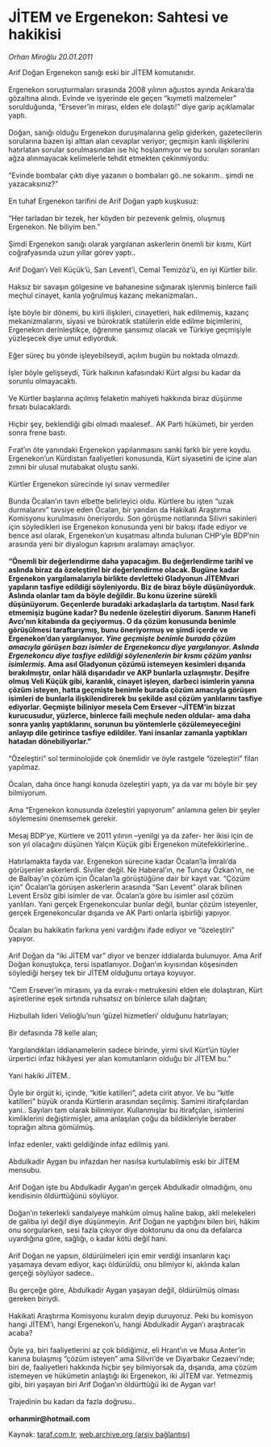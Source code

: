 # JİTEM ve Ergenekon: Sahtesi ve hakikisi

*Orhan Miroğlu 20.01.2011*

<div class="yazi">Arif Doğan Ergenekon sanığı eski bir JİTEM komutanıdır. <br/><br/>Ergenekon soruşturmaları sırasında 2008 yılının ağustos ayında Ankara’da gözaltına alındı. Evinde ve işyerinde ele geçen “kıymetli malzemeler” sorulduğunda, “Ersever’in mirası, elden ele dolaştı!” diye garip açıklamalar yaptı. <br/><br/>Doğan, sanığı olduğu Ergenekon duruşmalarına gelip giderken, gazetecilerin sorularına bazen işi alttan alan cevaplar veriyor; geçmişin kanlı ilişkilerini hatırlatan sorular sorulmasından ise hiç hoşlanmıyor ve bu soruları soranları ağza alınmayacak kelimelerle tehdit etmekten çekinmiyordu: <br/><br/>“Evinde bombalar çıktı diye yazanın o bombaları gö..ne sokarım.. şimdi ne yazacaksınız?” <br/><br/>En tuhaf Ergenekon tarifini de Arif Doğan yaptı kuşkusuz: <br/><br/>“Her tarladan bir tezek, her köyden bir pezevenk gelmiş, oluşmuş Ergenekon. Ne biliyim ben.” <br/><br/>Şimdi Ergenekon sanığı olarak yargılanan askerlerin önemli bir kısmı, Kürt coğrafyasında uzun yıllar görev yaptı.. <br/><br/>Arif Doğan’ı Veli Küçük’ü, Sarı Levent’i, Cemal Temizöz’ü, en iyi Kürtler bilir. <br/><br/>Haksız bir savaşın gölgesine ve bahanesine sığınarak işlenmiş binlerce faili meçhul cinayet, kanla yoğrulmuş kazanç mekanizmaları.. <br/><br/>İşte böyle bir dönemi, bu kirli ilişkileri, cinayetleri, hak edilmemiş, kazanç mekanizmalarını, siyasi ve bürokratik statülerin elde edilme biçimlerini, Ergenekon derinleştikçe, öğrenme şansımız olacak ve Türkiye geçmişiyle yüzleşecek diye umut ediyorduk. <br/><br/>Eğer süreç bu yönde işleyebilseydi, açılım bugün bu noktada olmazdı. <br/><br/>İşler böyle gelişseydi, Türk halkının kafasındaki Kürt algısı bu kadar da sorunlu olmayacaktı. <br/><br/>Ve Kürtler başlarına açılmış felaketin mahiyeti hakkında biraz düşünme fırsatı bulacaklardı. <br/><br/>Hiçbir şey, beklendiği gibi olmadı maalesef.. AK Parti hükümeti, bir yerden sonra frene bastı. <br/><br/>Fırat’ın öte yanındaki Ergenekon yapılanmasını sanki farklı bir yere koydu. Ergenekon’un Kürdistan faaliyetleri konusunda, Kürt siyasetini de içine alan zımni bir ulusal mutabakat oluştu sanki. <br/><br/>Kürtler Ergenekon sürecinde iyi sınav vermediler <br/><br/>Bunda Öcalan’ın tavrı elbette belirleyici oldu. Kürtlere bu işten “uzak durmalarını” tavsiye eden Öcalan, bir yandan da Hakikati Araştırma Komisyonu kurulmasını öneriyordu. Son görüşme notlarında Silivri sakinleri için söyledikleri ise Ergenekon konusunda yeni bir bakışı ifade ediyor ve bence asıl olarak, Ergenekon’un kuşatması altında bulunan CHP’yle BDP’nin arasında yeni bir diyalogun kapısını aralamayı amaçlıyor. <b><br/><br/>“Önemli bir değerlendirme daha yapacağım. Bu değerlendirme tarihî ve aslında biraz da özeleştirel bir değerlendirme olacak. Bugüne kadar Ergenekon yargılamalarıyla birlikte devletteki Gladyonun JİTEMvari yapıların tasfiye edildiği söyleniyordu. Biz de biraz böyle düşünüyorduk. Aslında olanlar tam da böyle değildir. Bu konu üzerine sürekli düşünüyorum. Geçenlerde buradaki arkadaşlarla da tartıştım. Nasıl fark etmemişiz bugüne kadar? Bu nedenle özeleştiri diyorum. Sanırım Hanefi Avcı’nın kitabında da geçiyormuş. O da çözüm konusunda benimle görüşülmesi taraftarıymış, bunu öneriyormuş ve şimdi içerde ve Ergenekon’dan yargılanıyor. <i>Yine geçmişte benimle burada çözüm amacıyla görüşen bazı isimler de Ergenekoncu diye yargılanıyor. Aslında Ergenekoncu diye tasfiye edildiği söylenenlerin bir kısmı çözüm yanlısı isimlermiş. </i>Ama asıl Gladyonun çözümü istemeyen kesimleri dışarıda bırakılmıştır, onlar hâlâ dışarıdadır ve AKP bunlarla uzlaşmıştır. Deşifre olmuş Veli Küçük gibi, karanlık, cinayet işleyen, darbeci isimlerin yanına çözüm isteyen, hatta geçmişte benimle burada çözüm amacıyla görüşen isimleri de bunlarla ilişkilendirerek bu şekilde asıl çözüm yanlılarını tasfiye ediyorlar. Geçmişte biliniyor mesela Cem Ersever –JİTEM’in bizzat kurucusudur, yüzlerce, binlerce faili meçhule neden oldular- ama daha sonra yanlış yaptıklarını, sorunun bu yöntemlerle çözülemeyeceğini anlayıp dile getirince tasfiye edildiler. Yani insanlar zamanla yaptıkları hatadan dönebiliyorlar.”</b> <br/><br/>“Özeleştiri” sol terminolojide çok önemlidir ve öyle rastgele “özeleştiri” filan yapılmaz. <br/><br/>Öcalan, daha önce hangi konuda özeleştiri yaptı, ya da var mı böyle bir şey bilmiyorum. <br/><br/>Ama “Ergenekon konusunda özeleştiri yapıyorum” anlamına gelen bir şeyler söylemesini önemsemek gerekir. <br/><br/>Mesaj BDP’ye, Kürtlere ve 2011 yılının –yenilgi ya da zafer- her ikisi için de son yıl olacağını düşünen Yalçın Küçük gibi Ergenekon mütefekkirlerine.. <br/><br/>Hatırlamakta fayda var. Ergenekon sürecine kadar Öcalan’la İmralı’da görüşenler askerlerdi. Siviller değil. Ne Haberal’ın, ne Tuncay Özkan’ın, ne de Balbay’ın çözüm için Öcalan’la görüştüğüne dair bir kayıt var. “Çözüm için” Öcalan’la görüşen askerlerin arasında “Sarı Levent” olarak bilinen Levent Ersöz gibi isimler de var. Öcalan’a göre bu isimler asıl çözüm yanlıları. Yani gerçek Ergenekoncular bunlar değil, bunlar çözüm isteyenler, gerçek Ergenekoncular dışarıda ve AK Parti onlarla işbirliği yapıyor. <br/><br/>Öcalan bu hakikatin farkına yeni vardığını ifade ediyor ve “özeleştiri” yapıyor. <br/><br/>Arif Doğan da “iki JİTEM var” diyor ve benzer iddialarda bulunuyor. Ama Arif Doğan konuştukça, tersi ispatlanıyor. Doğan’ın kıyısından köşesinden söylediği herşey tek bir JİTEM olduğunu ortaya koyuyor. <br/><br/>“Cem Ersever’in mirasını, ya da evrak-ı metrukesini elden ele dolaştıran, Kürt aşiretlerine eşek sırtında ruhsatsız on binlerce silah dağıtan; <br/><br/>Hizbullah lideri Velioğlu’nun ‘güzel hizmetleri’ olduğunu hatırlayan; <br/><br/>Bir defasında 78 kelle alan; <br/><br/>Yargılandıkları iddianamelerin sadece birinde, yirmi sivil Kürt’ün tüyler ürpertici infaz hikâyesi yer alan komutanların olduğu bir JİTEM bu.” <br/><br/>Yani hakiki JİTEM.. <br/><br/>Öyle bir örgüt ki, içinde, “kitle katilleri”, adeta cirit atıyor. Ve bu “kitle katilleri” büyük oranda Kürtlerin arasından seçilmiş. Samimi itirafçılardan yani.. Sayıları tam olarak bilinmiyor. Kullanmışlar bu itirafçıları, isimlerini kimliklerini değiştirmişler, ama anlaşılan çoğu da bildikleriyle beraber toprağın altına gömülmüş. <br/><br/>İnfaz edenler, vakti geldiğinde infaz edilmiş yani. <br/><br/>Abdulkadir Aygan bu infazdan her nasılsa kurtulabilmiş eski bir JİTEM mensubu. <br/><br/>Arif Doğan işte bu Abdulkadir Aygan’ın gerçek Abdulkadir olmadığını, onu kendisinin öldürttüğünü söylüyor. <br/><br/>Doğan’ın tekerlekli sandalyeye mahkûm olmuş haline bakıp, akli melekeleri de galiba iyi değil diye düşünmeyin. Arif Doğan ne yaptığını bilen biri, hâkim onu sorgularken, sesi fazla çıkıyor diye doktorunu da onu da defalarca uyardığına göre, sağlığı, o kadar kötü değil hani. <br/><br/>Arif Doğan ne yapsın, öldürülmeleri için emir verdiği insanların kaçı yaşamaya devam ediyor, kaçı öldürüldü, onu bilmiyor ki, aklında kalan gerçeği söylüyor sadece.. <br/><br/>Bu gerçeğe göre, Abdulkadir Aygan yaşayan değil, öldürülmüş olması gereken biriydi. <br/><br/>Hakikati Araştırma Komisyonu kuralım deyip duruyoruz. Peki bu komisyon hangi JİTEM’i, hangi Ergenekon’u, hangi Abdulkadir Aygan’ı araştıracak acaba? <br/><br/>Öyle ya, biri faaliyetlerini az çok bildiğimiz, eli Hrant’ın ve Musa Anter’in kanına bulaşmış “çözüm isteyen” ama Silivri’de ve Diyarbakır Cezaevi’nde; biri de, faaliyetleri hakkında hiçbir şey bilmiyorsak da, dışarıda, ama çözüm istemeyen ve hükümetin anlaştığı iki Ergenekon, iki JİTEM var. Yetmezmiş gibi, biri yaşayan biri Arif Doğan’ın öldürttüğü iki de Aygan var! <br/><br/>Trajedinin bu kadarı da fazla doğrusu..<b><br/><br/>orhanmir@hotmail.com</b>
</div>

Kaynak: [taraf.com.tr](http://www.taraf.com.tr/orhan-miroglu/makale-jitem-ve-ergenekon-sahtesi-ve-hakikisi.htm), [web.archive.org (arşiv bağlantısı)](http://web.archive.org/web/20130721124323/http://www.taraf.com.tr/orhan-miroglu/makale-jitem-ve-ergenekon-sahtesi-ve-hakikisi.htm)
